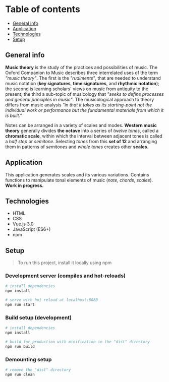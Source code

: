 # Table of contents

- [General info](#general-info)
- [Application](#application)
- [Technologies](#technologies)
- [Setup](#setup)

## General info

**Music theory** is the study of the practices and possibilities of music. The Oxford Companion to Music describes three interrelated uses of the term *"music theory"*. The first is the *"rudiments"*, that are needed to understand music notation (**key signatures**, **time signatures**, and **rhythmic notation**); the second is learning scholars' views on music from antiquity to the present; the third a sub-topic of musicology that *"seeks to define processes and general principles in music"*. The musicological approach to theory differs from music analysis *"in that it takes as its starting-point not the individual work or performance but the fundamental materials from which it is built."*

Notes can be arranged in a variety of scales and modes. **Western music theory** generally divides **the octave** into a series of *twelve tones*, called a **chromatic scale**, within which the interval between adjacent tones is called a *half step* or *semitone*. Selecting *tones* from this **set of 12** and arranging them in patterns of *semitones* and *whole tones* creates other **scales**.

## Application

This application generates scales and its various variations. Contains functions to manipulate tonal elements of music (*note*, *chords*, *scales*). **Work in progress.**

## Technologies

- HTML
- CSS
- Vue.js 3.0
- JavaScript (ES6+)
- npm

## Setup

> To run this project, install it locally using npm

### Development server (compiles and hot-reloads)

```bash
# install dependencies
npm install

# serve with hot reload at localhost:8080
npm run start
```

### Build setup (development)

```bash
# install dependencies
npm install

# build for production with minification in the "dist" directory
npm run build
```

### Demounting setup

```bash
# remove the "dist" directory
npm run clean
```
